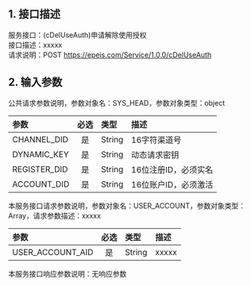 ## 1. 接口描述  
服务接口：(cDelUseAuth)申请解除使用授权  
接口描述：xxxxx  
请求说明：POST https://epeis.com/Service/1.0.0/cDelUseAuth  
  
## 2. 输入参数  
公共请求参数说明，参数对象名：SYS_HEAD，参数对象类型：object  

| 参数              | 必选 | 类型     | 描述             |  
| :----------------- | :----: | :-------- | :---------------- |  
| CHANNEL_DID       |  是  | String   | 16字符渠道号 |  
| DYNAMIC_KEY       |  是  | String   | 动态请求密钥 |  
| REGISTER_DID      |  是  | String   | 16位注册ID，必须实名 |  
| ACCOUNT_DID       |  是  | String   | 16位账户ID，必须激活 |  

本服务接口请求参数说明，参数对象名：USER_ACCOUNT，参数对象类型：Array，请求参数描述：xxxxx  

| 参数              | 必选 | 类型     | 描述             |  
| :----------------- | :----: | :-------- | :---------------- |  
| USER_ACCOUNT_AID |  是  | String   | xxxxx |  
本服务接口响应参数说明：无响应参数  
